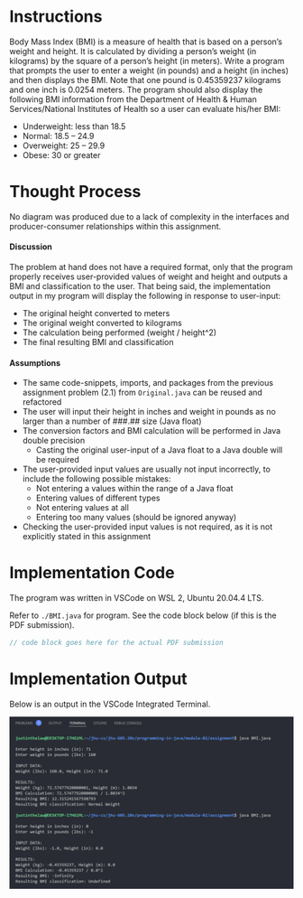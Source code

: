 # Instructions

Body Mass Index (BMI) is a measure of health that is based on a person’s weight and height. It is calculated by dividing a person’s weight (in kilograms) by the square of a person’s height (in meters). Write a program that prompts the user to enter a weight (in pounds) and a height (in inches) and then displays the BMI. Note that one pound is 0.45359237 kilograms and one inch is 0.0254 meters. The program should also display the following BMI information from the Department of Health & Human Services/National Institutes of Health so a user can evaluate his/her BMI:

- Underweight: less than 18.5
- Normal: 18.5 – 24.9
- Overweight: 25 – 29.9
- Obese: 30 or greater

# Thought Process
No diagram was produced due to a lack of complexity in the interfaces and producer-consumer relationships within this assignment.

#### Discussion
The problem at hand does not have a required format, only that the program properly receives user-provided values of weight and height and outputs a BMI and classification to the user. That being said, the implementation output in my program will display the following in response to user-input:
- The original height converted to meters
- The original weight converted to kilograms
- The calculation being performed (weight / height^2)
- The final resulting BMI and classification

#### Assumptions
- The same code-snippets, imports, and packages from the previous assignment problem (2.1) from `Original.java` can be reused and refactored
- The user will input their height in inches and weight in pounds as no larger than a number of ###.## size (Java float)
- The conversion factors and BMI calculation will be performed in Java double precision
  - Casting the original user-input of a Java float to a Java double will be required
- The user-provided input values are usually not input incorrectly, to include the following possible mistakes:
    - Not entering a values within the range of a Java float
    - Entering values of different types
    - Not entering values at all
    - Entering too many values (should be ignored anyway)
- Checking the user-provided input values is not required, as it is not explicitly stated in this assignment

# Implementation Code
The program was written in VSCode on WSL 2, Ubuntu 20.04.4 LTS.

Refer to `./BMI.java` for program. See the code block below (if this is the PDF submission).

```java
// code block goes here for the actual PDF submission
```

# Implementation Output
Below is an output in the VSCode Integrated Terminal.

<img src="./BMI-Completed.png" alt="./BMI-Completed.PNG">
